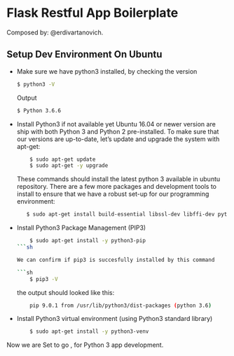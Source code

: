 # Flask Restful App Boilerplate

Composed by: @erdivartanovich.

## Setup Dev Environment On Ubuntu

- Make sure we have python3 installed, by checking the version
    ```sh
    $ python3 -V
    ```

    Output
    ```sh
    $ Python 3.6.6
    ```

- Install Python3 if not available yet
    Ubuntu 16.04 or newer version are ship with both Python 3 and Python 2 pre-installed. To make sure that our versions are up-to-date, let’s update and upgrade the system with apt-get:

    ```sh
        $ sudo apt-get update
        $ sudo apt-get -y upgrade
    ```

    These commands should install the latest python 3 available in ubuntu repository.
    There are a few more packages and development tools to install to ensure that we have a robust set-up for our programming environment:

    ```sh
       $ sudo apt-get install build-essential libssl-dev libffi-dev python-dev
    ```

- Install Python3 Package Management (PIP3) 
    ```sh
        $ sudo apt-get install -y python3-pip
    ```sh

    We can confirm if pip3 is succesfully installed by this command

    ```sh
        $ pip3 -V
    ```

    the output should looked like this:

    ```sh
        pip 9.0.1 from /usr/lib/python3/dist-packages (python 3.6)
    ```

- Install Python3 virtual environment (using Python3 standard library)

    ```sh
        $ sudo apt-get install -y python3-venv
    ```

Now we are Set to go , for Python 3 app development.